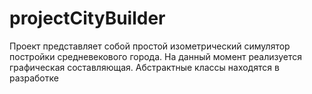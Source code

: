 # projectCityBuilder
Проект представляет собой простой изометрический симулятор постройки средневекового города. На данный момент реализуется графическая составляющая. 
Абстрактные классы находятся в разработке
